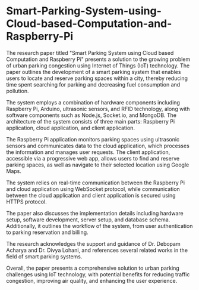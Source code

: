 # Smart-Parking-System-using-Cloud-based-Computation-and-Raspberry-Pi

The research paper titled "Smart Parking System using Cloud based Computation and Raspberry Pi" presents a solution to the growing problem of urban parking congestion using Internet of Things (IoT) technology. The paper outlines the development of a smart parking system that enables users to locate and reserve parking spaces within a city, thereby reducing time spent searching for parking and decreasing fuel consumption and pollution.

The system employs a combination of hardware components including Raspberry Pi, Arduino, ultrasonic sensors, and RFID technology, along with software components such as Node.js, Socket.io, and MongoDB. The architecture of the system consists of three main parts: Raspberry Pi application, cloud application, and client application.

The Raspberry Pi application monitors parking spaces using ultrasonic sensors and communicates data to the cloud application, which processes the information and manages user requests. The client application, accessible via a progressive web app, allows users to find and reserve parking spaces, as well as navigate to their selected location using Google Maps.

The system relies on real-time communication between the Raspberry Pi and cloud application using WebSocket protocol, while communication between the cloud application and client application is secured using HTTPS protocol.

The paper also discusses the implementation details including hardware setup, software development, server setup, and database schema. Additionally, it outlines the workflow of the system, from user authentication to parking reservation and billing.

The research acknowledges the support and guidance of Dr. Debopam Acharya and Dr. Divya Lohani, and references several related works in the field of smart parking systems.

Overall, the paper presents a comprehensive solution to urban parking challenges using IoT technology, with potential benefits for reducing traffic congestion, improving air quality, and enhancing the user experience.

